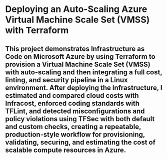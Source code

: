 # Deploying an Auto-Scaling Azure Virtual Machine Scale Set (VMSS) with Terraform

## This project demonstrates Infrastructure as Code on Microsoft Azure by using Terraform to provision a Virtual Machine Scale Set (VMSS) with auto-scaling and then integrating a full cost, linting, and security pipeline in a Linux environment. After deploying the infrastructure, I estimated and compared cloud costs with Infracost, enforced coding standards with TFLint, and detected misconfigurations and policy violations using TFSec with both default and custom checks, creating a repeatable, production-style workflow for provisioning, validating, securing, and estimating the cost of scalable compute resources in Azure.

